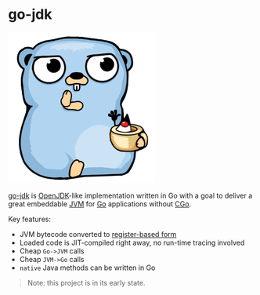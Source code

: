 # go-jdk

![Logo](docs/logo_small.png)

[go-jdk](https://github.com/quasilyte/go-jdk) is [OpenJDK](https://ru.wikipedia.org/wiki/OpenJDK)-like implementation
written in Go with a goal to deliver a great embeddable [JVM](https://en.wikipedia.org/wiki/Java_virtual_machine) for
[Go](http://golang.org/) applications without [CGo](https://golang.org/cmd/cgo/).

Key features:

* JVM bytecode converted to [register-based form](https://www.usenix.org/legacy/events%2Fvee05%2Ffull_papers/p153-yunhe.pdf)
* Loaded code is JIT-compiled right away, no run-time tracing involved
* Cheap `Go->JVM` calls
* Cheap `JVM->Go` calls
* `native` Java methods can be written in Go

> Note: this project is in its early state.
